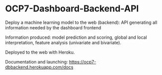 # OCP7-Dashboard-Backend-API
Deploy a machine learning model to the web (backend): API generating all information needed by the dashboard frontend

Information produced: model prediction and scoring, global and local interpretation, feature analysis (univariate and bivariate).

Deployed to the web with Heroku.

Documentation and launching: https://ocp7-dbbackend.herokuapp.com/docs
